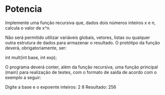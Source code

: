 # Potencia
Implemente uma função recursiva que, dados dois números inteiros x e n, calcula o valor de x^n.

Não será permitido utilizar variáveis globais, vetores, listas ou qualquer outra estrutura de dados para armazenar o resultado. O protótipo da função deverá, obrigatoriamente, ser:

int mult(int base, int exp);

O programa deverá conter, além da função recursiva, uma função principal (main) para realização de testes, com o formato de saída de acordo com o exemplo a seguir:

Digite a base e o expoente inteiros: 2 8
Resultado: 256
